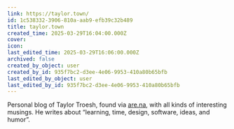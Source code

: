 ```yaml
---
link: https://taylor.town/
id: 1c538332-3906-810a-aab9-efb39c32b489
title: taylor.town
created_time: 2025-03-29T16:04:00.000Z
cover: 
icon: 
last_edited_time: 2025-03-29T16:06:00.000Z
archived: false
created_by_object: user
created_by_id: 935f7bc2-d3ee-4e06-9953-410a80b65bfb
last_edited_by_object: user
last_edited_by_id: 935f7bc2-d3ee-4e06-9953-410a80b65bfb
---
```


Personal blog of Taylor Troesh, found via [are.na](https://www.are.na/block/33957369), with all kinds of interesting musings. He writes about “learning, time, design, software, ideas, and humor”.


